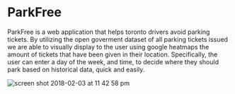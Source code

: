 # ParkFree

ParkFree is a web application that helps toronto drivers avoid parking tickets. By utilizing the open goverment dataset of all parking tickets issued we are able to visually display to the user using google heatmaps the amount of tickets that have been given in their location. Specifically, the user can enter a day of the week, and time, to decide where they should park based on historical data, quick and easily.


![screen shot 2018-02-03 at 11 42 58 pm](https://user-images.githubusercontent.com/12948431/35774401-12c5d05a-093c-11e8-92c8-26b3c12c24de.png)
